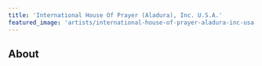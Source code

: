 ```yaml
---
title: 'International House Of Prayer (Aladura), Inc. U.S.A.'
featured_image: 'artists/international-house-of-prayer-aladura-inc-usa.jpg'
---
```


## About


